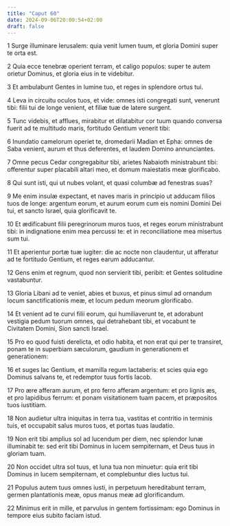 ```yaml
---
title: "Caput 60"
date: 2024-09-06T20:00:54+02:00
draft: false
---
```



1 Surge illuminare Ierusalem: quia venit lumen tuum, et gloria Domini super te orta est.

2 Quia ecce tenebræ operient terram, et caligo populos: super te autem orietur Dominus, et gloria eius in te videbitur.

3 Et ambulabunt Gentes in lumine tuo, et reges in splendore ortus tui.

4 Leva in circuitu oculos tuos, et vide: omnes isti congregati sunt, venerunt tibi: filii tui de longe venient, et filiæ tuæ de latere surgent.

5 Tunc videbis, et afflues, mirabitur et dilatabitur cor tuum quando conversa fuerit ad te multitudo maris, fortitudo Gentium venerit tibi:

6 Inundatio camelorum operiet te, dromedarii Madian et Epha: omnes de Saba venient, aurum et thus deferentes, et laudem Domino annunciantes.

7 Omne pecus Cedar congregabitur tibi, arietes Nabaioth ministrabunt tibi: offerentur super placabili altari meo, et domum maiestatis meæ glorificabo.

8 Qui sunt isti, qui ut nubes volant, et quasi columbæ ad fenestras suas?

9 Me enim insulæ expectant, et naves maris in principio ut adducam filios tuos de longe: argentum eorum, et aurum eorum cum eis nomini Domini Dei tui, et sancto Israel, quia glorificavit te.

10 Et ædificabunt filii peregrinorum muros tuos, et reges eorum ministrabunt tibi: in indignatione enim mea percussi te: et in reconciliatione mea misertus sum tui.

11 Et aperientur portæ tuæ iugiter: die ac nocte non claudentur, ut afferatur ad te fortitudo Gentium, et reges earum adducantur.

12 Gens enim et regnum, quod non servierit tibi, peribit: et Gentes solitudine vastabuntur.

13 Gloria Libani ad te veniet, abies et buxus, et pinus simul ad ornandum locum sanctificationis meæ, et locum pedum meorum glorificabo.

14 Et venient ad te curvi filii eorum, qui humiliaverunt te, et adorabunt vestigia pedum tuorum omnes, qui detrahebant tibi, et vocabunt te Civitatem Domini, Sion sancti Israel.

15 Pro eo quod fuisti derelicta, et odio habita, et non erat qui per te transiret, ponam te in superbiam sæculorum, gaudium in generationem et generationem:

16 et suges lac Gentium, et mamilla regum lactaberis: et scies quia ego Dominus salvans te, et redemptor tuus fortis Iacob.

17 Pro ære afferam aurum, et pro ferro afferam argentum: et pro lignis æs, et pro lapidibus ferrum: et ponam visitationem tuam pacem, et præpositos tuos iustitiam.

18 Non audietur ultra iniquitas in terra tua, vastitas et contritio in terminis tuis, et occupabit salus muros tuos, et portas tuas laudatio.

19 Non erit tibi amplius sol ad lucendum per diem, nec splendor lunæ illuminabit te: sed erit tibi Dominus in lucem sempiternam, et Deus tuus in gloriam tuam.

20 Non occidet ultra sol tuus, et luna tua non minuetur: quia erit tibi Dominus in lucem sempiternam, et complebuntur dies luctus tui.

21 Populus autem tuus omnes iusti, in perpetuum hereditabunt terram, germen plantationis meæ, opus manus meæ ad glorificandum.

22 Minimus erit in mille, et parvulus in gentem fortissimam: ego Dominus in tempore eius subito faciam istud.

